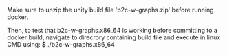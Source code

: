Make sure to unzip the unity build file 'b2c-w-graphs.zip' before running docker.

Then, to test that b2c-w-graphs.x86_64 is working before committing to a docker build, navigate to direcrory containing build file and execute in linux CMD using: $ ./b2c-w-graphs.x86_64
